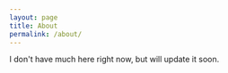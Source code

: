 ```yaml
---
layout: page
title: About
permalink: /about/
---
```


I don't have much here right now, but will update it soon.